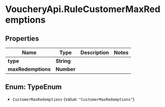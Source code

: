 # VoucheryApi.RuleCustomerMaxRedemptions

## Properties

Name | Type | Description | Notes
------------ | ------------- | ------------- | -------------
**type** | **String** |  | 
**maxRedemptions** | **Number** |  | 



## Enum: TypeEnum


* `CustomerMaxRedemptions` (value: `"CustomerMaxRedemptions"`)




